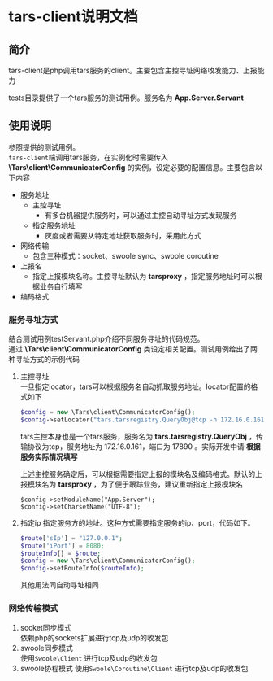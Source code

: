 # tars-client说明文档

## 简介
tars-client是php调用tars服务的client。主要包含主控寻址网络收发能力、上报能力

tests目录提供了一个tars服务的测试用例。服务名为 **App.Server.Servant**

## 使用说明
参照提供的测试用例。  
`tars-client`端调用tars服务，在实例化时需要传入 **\Tars\client\CommunicatorConfig** 的实例，设定必要的配置信息。主要包含以下内容  
* 服务地址
    * 主控寻址
        * 有多台机器提供服务时，可以通过主控自动寻址方式发现服务
    * 指定服务地址
        * 灰度或者需要从特定地址获取服务时，采用此方式
* 网络传输
    * 包含三种模式：socket、swoole sync、swoole coroutine
* 上报名
    * 指定上报模块名称。主控寻址默认为 **tarsproxy** ，指定服务地址时可以根据业务自行填写
* 编码格式

### 服务寻址方式
结合测试用例testServant.php介绍不同服务寻址的代码规范。  
通过 **\Tars\client\CommunicatorConfig** 类设定相关配置。测试用例给出了两种寻址方式的示例代码
  
1. 主控寻址  
    一旦指定locator，tars可以根据服务名自动抓取服务地址。locator配置的格式如下  
    ```php
    $config = new \Tars\client\CommunicatorConfig();
    $config->setLocator("tars.tarsregistry.QueryObj@tcp -h 172.16.0.161 -p 17890");
    ```
    tars主控本身也是一个tars服务，服务名为 **tars.tarsregistry.QueryObj** ，传输协议为tcp，服务地址为 172.16.0.161，端口为 17890 。实际开发中请 **根据服务实际情况填写**  
    
    上述主控服务确定后，可以根据需要指定上报的模块名及编码格式。默认的上报模块名为 **tarsproxy** ，为了便于跟踪业务，建议重新指定上报模块名
    ```
    $config->setModuleName("App.Server");
    $config->setCharsetName("UTF-8");
    ```

2. 指定ip
    指定服务方的地址。这种方式需要指定服务的ip、port，代码如下。
    ```php
    $route['sIp'] = "127.0.0.1";
    $route['iPort'] = 8080;
    $routeInfo[] = $route;
    $config = new \Tars\client\CommunicatorConfig();
    $config->setRouteInfo($routeInfo);
    ```
    其他用法同自动寻址相同

### 网络传输模式
1. socket同步模式  
依赖php的sockets扩展进行tcp及udp的收发包
2. swoole同步模式  
使用`Swoole\Client` 进行tcp及udp的收发包
3. swoole协程模式
使用`Swoole\Coroutine\Client` 进行tcp及udp的收发包